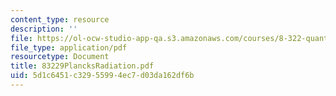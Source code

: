 ```yaml
---
content_type: resource
description: ''
file: https://ol-ocw-studio-app-qa.s3.amazonaws.com/courses/8-322-quantum-theory-ii-spring-2003/5d1c6451c32955994ec7d03da162df6b_83229PlancksRadiation.pdf
file_type: application/pdf
resourcetype: Document
title: 83229PlancksRadiation.pdf
uid: 5d1c6451-c329-5599-4ec7-d03da162df6b
---
```

